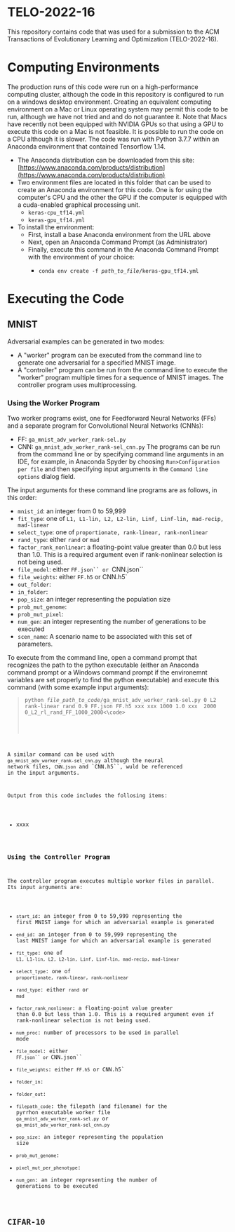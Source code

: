 # TELO-2022-16

This repository contains code that was used for a submission to the ACM Transactions of Evolutionary Learning and Optimization (TELO-2022-16).

# Computing Environments

The production runs of this code were run on a high-performance computing cluster, although the code in this repository is configured to run on a windows desktop environment.  Creating an equivalent computing environment on a Mac or Linux operating system may permit this code to be run, although we have not tried and and do not guarantee it.  Note that Macs have recently not been equipped with NVIDIA GPUs so that using a GPU to execute this code on a Mac is not feasible.  It is possible to run the code on a CPU although it is slower.  The code was run with Python 3.7.7 within an Anaconda environment that contained Tensorflow 1.14.  

- The Anaconda distribution can be downloaded from this site: [https://www.anaconda.com/products/distribution](https://www.anaconda.com/products/distribution)
- Two environment files are located in this folder that can be used to create an Anaconda environment for this code.  One is for using the computer's CPU and the other the GPU if the computer is equipped with a cuda-enabled graphical processing unit.
  - `keras-cpu_tf14.yml`
  - `keras-gpu_tf14.yml`
- To install the environment:
  - First, install a base Anaconda environment from the URL above
  - Next, open an Anaconda Command Prompt (as Administrator)
  - Finally, execute this command in the Anaconda Command Prompt with the environment of your choice:
    - <pre><code>conda env create -f <em>path_to_file</em>/keras-gpu_tf14.yml</code></pre>

# Executing the Code

## MNIST

Adversarial examples can be generated in two modes: 

- A "worker" program can be executed from the command line to generate one adversarial for a specified MNIST image.
- A "controller" program can be run from the command line to execute the "worker" program multiple times for a sequence of MNIST images.  The controller program uses multiprocessing.

### Using the Worker Program

Two worker programs exist, one for Feedforward Neural Networks  (FFs) and a separate program for Convolutional Neural Networks (CNNs):
- FF: `ga_mnist_adv_worker_rank-sel.py`
- CNN: `ga_mnist_adv_worker_rank-sel_cnn.py`
The programs can be run from the command line or by specifying command line arguments in an IDE, for example, in Anaconda Spyder by choosing ``Run>Configuration per file`` and then specifying input arguments in the ``Command line options`` dialog field.

The input arguments for these command line programs are as follows, in this order:
- `mnist_id`: an integer from 0 to 59,999
- `fit_type`: one of `L1, L1-lin, L2, L2-lin, Linf, Linf-lin, mad-recip, mad-linear`
- `select_type`: one of `proportionate, rank-linear, rank-nonlinear`
- `rand_type`: either `rand` or `mad`
- `factor_rank_nonlinear`: a floating-point value greater than 0.0 but less than 1.0.  This is a required argument even if rank-nonlinear selection is not being used.
- `file_model`: either `FF.json`` or `CNN.json``
- `file_weights`: either `FF.h5` or CNN.h5`
- `out_folder`: 
- `in_folder`:
- `pop_size`: an integer representing the population size
- `prob_mut_genome`:
- `prob_mut_pixel`:
- `num_gen`: an integer representing the number of generations to be executed
- `scen_name`: A scenario name to be associated with this set of parameters.

To execute from the command line, open a command  prompt that recognizes the path to the python executable (either an Anaconda command prompt or a Windows command prompt if the environemnt variables are set properly to find the python executable) and execute this command (with some example input arguments):
><pre><code>python <em>file_path_to_code</em>/ga_mnist_adv_worker_rank-sel.py 0 L2 rank-linear rand 0.9 FF.json FF.h5 xxx xxx 1000 1.0 xxx  2000 0_L2_rl_rand_FF_1000_2000<\code></pre>
A similar command can be used with `ga_mnist_adv_worker_rank-sel_cnn.py` although the neural network files, `CNN.json` and `CNN.h5``, wuld be referenced in the input arguments.

Output from this code includes the follosing items:
- xxxx


### Using the Controller Program

The controller program executes multiple worker files in parallel.  Its input arguments are:
- `start_id`: an integer from 0 to 59,999 representing the first MNIST iamge for which an adversarial example is generated
- `end_id`: an integer from 0 to 59,999 representing the last MNIST iamge for which an adversarial example is generated
- `fit_type`: one of `L1, L1-lin, L2, L2-lin, Linf, Linf-lin, mad-recip, mad-linear`
- `select_type`: one of `proportionate, rank-linear, rank-nonlinear`
- `rand_type`: either `rand` or `mad`
- `factor_rank_nonlinear`: a floating-point value greater than 0.0 but less than 1.0.  This is a required argument even if rank-nonlinear selection is not being used.
- `num_proc`: number of processors to be used in parallel mode
- `file_model`: either `FF.json`` or `CNN.json``
- `file_weights`: either `FF.h5` or CNN.h5`
- `folder_in`: 
- `folder_out`:
- `filepath_code`: the filepath (and filename) for the pyrrhon executable worker file `ga_mnist_adv_worker_rank-sel.py` or `ga_mnist_adv_worker_rank-sel_cnn.py`
- `pop_size`: an integer representing the population size
- `prob_mut_genome`:
- `pixel_mut_per_phenotype`:
- `num_gen`: an integer representing the number of generations to be executed




## CIFAR-10
